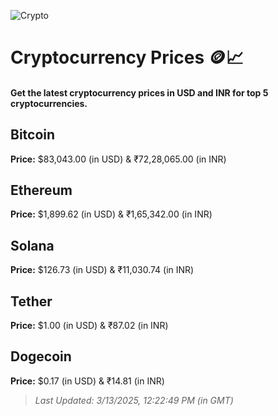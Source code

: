 
![Crypto](https://www.techguide.com.au/wp-content/uploads/2020/11/crypto3.jpeg)

# Cryptocurrency Prices 🪙📈

#### Get the latest cryptocurrency prices in USD and INR for top 5 cryptocurrencies.

## Bitcoin

**Price:** $83,043.00 (in USD) & ₹72,28,065.00 (in INR)

## Ethereum

**Price:** $1,899.62 (in USD) & ₹1,65,342.00 (in INR)

## Solana

**Price:** $126.73 (in USD) & ₹11,030.74 (in INR)

## Tether

**Price:** $1.00 (in USD) & ₹87.02 (in INR)

## Dogecoin

**Price:** $0.17 (in USD) & ₹14.81 (in INR)

> _Last Updated: 3/13/2025, 12:22:49 PM (in GMT)_
